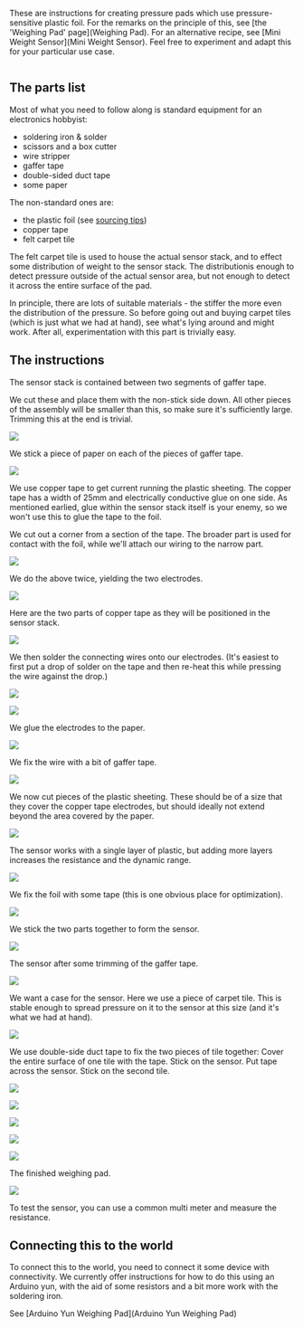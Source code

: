 These are instructions for creating pressure pads which use pressure-sensitive plastic foil.  For the remarks on the principle of this, see [the 'Weighing Pad' page](Weighing Pad). For an alternative recipe, see [Mini Weight Sensor](Mini Weight Sensor). Feel free to experiment and adapt this for your particular use case.

<div class="topimage_container">
   <img class="topimage" src="../../static/img/iotcookbook/weighingpad/assembly_final.jpg" alt="">   
</div>

## The parts list

Most of what you need to follow along is standard equipment for an electronics hobbyist:

* soldering iron & solder
* scissors and a box cutter
* wire stripper
* gaffer tape
* double-sided duct tape
* some paper

The non-standard ones are:

* the plastic foil (see [sourcing tips](Weighing-Pad#sourcing-the-plastic-foil))
* copper tape
* felt carpet tile 

The felt carpet tile is used to house the actual sensor stack, and to effect some distribution of weight to the sensor stack. The distributionis enough to detect pressure outside of the actual sensor area, but not enough to detect it across the entire surface of the pad.

In principle, there are lots of suitable materials - the stiffer the more even the distribution of the pressure. So before going out and buying carpet tiles (which is just what we had at hand), see what's lying around and might work. After all, experimentation with this part is trivially easy. 

## The instructions

The sensor stack is contained between two segments of gaffer tape. 

We cut these and place them with the non-stick side down. All other pieces of the assembly will be smaller than this, so make sure it's sufficiently large. Trimming this at the end is trivial.

![](/static/img/iotcookbook/weighingpad/gaffer_02.jpg)

We stick a piece of paper on each of the pieces of gaffer tape.

![](/static/img/iotcookbook/weighingpad/paper.jpg)

We use copper tape to get current running the plastic sheeting. The copper tape has a width of 25mm and electrically conductive glue on one side. As mentioned earlied, glue within the sensor stack itself is your enemy, so we won't use this to glue the tape to the foil. 

We cut out a corner from a section of the tape. The broader part is used for contact with the foil, while we'll attach our wiring to the narrow part. 

![](/static/img/iotcookbook/weighingpad/copper_01.jpg)

We do the above twice, yielding the two electrodes.

![](/static/img/iotcookbook/weighingpad/copper_02.jpg)

Here are the two parts of copper tape as they will be positioned in the sensor stack.

![](/static/img/iotcookbook/weighingpad/copper_03.jpg)

We then solder the connecting wires onto our electrodes. (It's easiest to first put a drop of solder on the tape and then re-heat this while pressing the wire against the drop.)

![](/static/img/iotcookbook/weighingpad/copper_04.jpg)

![](/static/img/iotcookbook/weighingpad/copper_05.jpg)

We glue the electrodes to the paper. 

![](/static/img/iotcookbook/weighingpad/assembly_02.jpg)

We fix the wire with a bit of gaffer tape. 

![](/static/img/iotcookbook/weighingpad/assembly_03.jpg)

We now cut pieces of the plastic sheeting. These should be of a size that they cover the copper tape electrodes, but should ideally not extend beyond the area covered by the paper.

![](/static/img/iotcookbook/weighingpad/foil.jpg)

The sensor works with a single layer of plastic, but adding more layers increases the resistance and the dynamic range.

![](/static/img/iotcookbook/weighingpad/assembly_05.jpg)

We fix the foil with some tape (this is one obvious place for optimization).

![](/static/img/iotcookbook/weighingpad/assembly_06.jpg)

We stick the two parts together to form the sensor.

![](/static/img/iotcookbook/weighingpad/assembly_07.jpg)

The sensor after some trimming of the gaffer tape.

![](/static/img/iotcookbook/weighingpad/assembly_08.jpg)

We want a case for the sensor. Here we use a piece of carpet tile. This is stable enough to spread pressure on it to the sensor at this size (and it's what we had at hand). 

![](/static/img/iotcookbook/weighingpad/assembly_09.jpg)

We use double-side duct tape to fix the two pieces of tile together: Cover the entire surface of one tile with the tape. Stick on the sensor. Put tape across the sensor. Stick on the second tile.

![](/static/img/iotcookbook/weighingpad/assembly_10.jpg)

![](/static/img/iotcookbook/weighingpad/assembly_11.jpg)

![](/static/img/iotcookbook/weighingpad/assembly_12.jpg)

![](/static/img/iotcookbook/weighingpad/assembly_13.jpg)

![](/static/img/iotcookbook/weighingpad/assembly_14.jpg)

The finished weighing pad.

![](/static/img/iotcookbook/weighingpad/assembly_final.jpg)

To test the sensor, you can use a common multi meter and measure the resistance. 


## Connecting this to the world

To connect this to the world, you need to connect it some device with connectivity. We currently offer instructions for how to do this using an Arduino yun, with the aid of some resistors and a bit more work with the soldering iron.

See [Arduino Yun Weighing Pad](Arduino Yun Weighing Pad)
